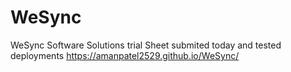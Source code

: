 # WeSync
WeSync Software Solutions trial
Sheet submited today and tested deployments 
 https://amanpatel2529.github.io/WeSync/
